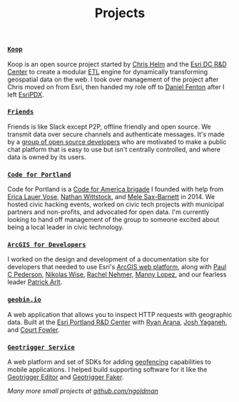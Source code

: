<header class="colophon">

# Projects

</header>

### [`Koop`](http://koopjs.github.io/)

Koop is an open source project started by [Chris Helm](https://github.com/chelm) and the [Esri DC R&D Center](http://dc.esri.com/) to create a modular [ETL](http://en.wikipedia.org/wiki/Extract,_transform,_load) engine for dynamically transforming geospatial data on the web. I took over management of the project after Chris moved on from Esri, then handed my role off to [Daniel Fenton](https://github.com/dmfenton) after I left [EsriPDX](http://pdx.esri.com/).

### [`Friends`](http://moose-team.github.io/friends/)

Friends is like Slack except P2P, offline friendly and open source. We transmit data over secure channels and authenticate messages. It's made by a [group of open source developers](https://github.com/moose-team) who are motivated to make a public chat platform that is easy to use but isn't centrally controlled, and where data is owned by its users.

### [`Code for Portland`](http://codeforportland.org)

Code for Portland is a [Code for America brigade](http://codeforamerica.org/brigade/) I founded with help from [Erica Lauer Vose](https://twitter.com/elauervose), [Nathan Wittstock](https://twitter.com/milkandtang), and [Mele Sax-Barnett](http://pdxmele.com/) in 2014. We hosted civic hacking events, worked on civic tech projects with municipal partners and non-profits, and advocated for open data. I'm currently looking to hand off management of the group to someone excited about being a local leader in civic technology.

### [`ArcGIS for Developers`](https://developers.arcgis.com)

I worked on the design and development of a documentation site for developers that needed to use Esri's [ArcGIS web platform](http://www.arcgis.com/features/), along with [Paul C Pederson](http://ppaulcpederson.com), [Nikolas Wise](http://nikolas.io/), [Rachel Nehmer](https://github.com/kneemer), [Manny Lopez](https://twitter.com/himannylopez), and our fearless leader [Patrick Arlt](https://github.com/patrickarlt/).

### [`geobin.io`](http://geobin.io)

A web application that allows you to inspect HTTP requests with geographic data. Built at the [Esri Portland R&D Center](http://pdx.esri.com) with [Ryan Arana](https://github.com/aranasaurus), [Josh Yaganeh](https://github.com/jyaganeh), and [Court Fowler](https://github.com/courtf).

### [`Geotrigger Service`](https://developers.arcgis.com/en/features/geotrigger-service/)

A web platform and set of SDKs for adding [geofencing](http://en.wikipedia.org/wiki/Geo-fence) capabilities to mobile applications. I helped build supporting software for it like the [Geotrigger Editor](https://developers.arcgis.com/geotrigger-service/guide/geotrigger-editor/) and [Geotrigger Faker](https://developers.arcgis.com/geotrigger-service/guide/geotrigger-faker/).

*Many more small projects at [github.com/ngoldman](https://github.com/ngoldman?tab=repositories)*
